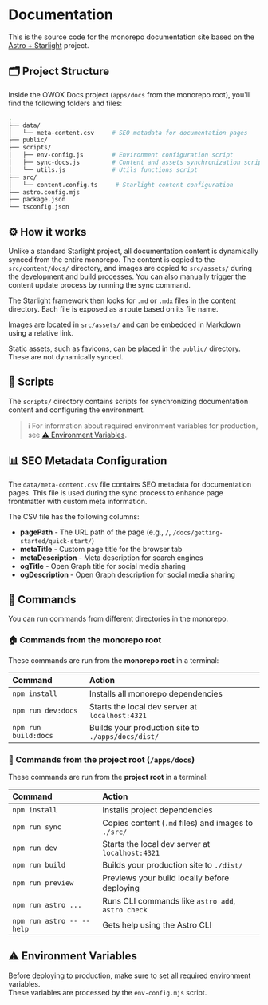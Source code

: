 # Documentation

This is the source code for the monorepo documentation site based on the [Astro + Starlight](https://starlight.astro.build/) project.

## 🗂️ Project Structure

Inside the OWOX Docs project (`apps/docs` from the monorepo root), you'll find the following folders and files:

```bash
.
├── data/
│   └── meta-content.csv     # SEO metadata for documentation pages
├── public/
├── scripts/
│   ├── env-config.js        # Environment configuration script
│   ├── sync-docs.js         # Content and assets synchronization script
│   └── utils.js             # Utils functions script
├── src/
│   └── content.config.ts     # Starlight content configuration
├── astro.config.mjs
├── package.json
└── tsconfig.json
```

## ⚙️ How it works

Unlike a standard Starlight project, all documentation content is dynamically synced from the entire monorepo. The content is copied to the `src/content/docs/` directory, and images are copied to `src/assets/` during the development and build processes. You can also manually trigger the content update process by running the sync command.

The Starlight framework then looks for `.md` or `.mdx` files in the content directory. Each file is exposed as a route based on its file name.

Images are located in `src/assets/` and can be embedded in Markdown using a relative link.

Static assets, such as favicons, can be placed in the `public/` directory. These are not dynamically synced.

## 📜 Scripts

The `scripts/` directory contains scripts for synchronizing documentation content and configuring the environment.

> ℹ️ For information about required environment variables for production, see [⚠️ Environment Variables](#️-environment-variables).

## 📊 SEO Metadata Configuration

The `data/meta-content.csv` file contains SEO metadata for documentation pages. This file is used during the sync process to enhance page frontmatter with custom meta information.

The CSV file has the following columns:

- **pagePath** - The URL path of the page (e.g., `/`, `/docs/getting-started/quick-start/`)
- **metaTitle** - Custom page title for the browser tab
- **metaDescription** - Meta description for search engines
- **ogTitle** - Open Graph title for social media sharing
- **ogDescription** - Open Graph description for social media sharing

## 🧞 Commands

You can run commands from different directories in the monorepo.

### 🏠 Commands from the monorepo root

These commands are run from the **monorepo root** in a terminal:

| Command              | Action                                             |
| :------------------- | :------------------------------------------------- |
| `npm install`        | Installs all monorepo dependencies                 |
| `npm run dev:docs`   | Starts the local dev server at `localhost:4321`    |
| `npm run build:docs` | Builds your production site to `./apps/docs/dist/` |

### 📁 Commands from the project root (`/apps/docs`)

These commands are run from the **project root** in a terminal:

| Command                   | Action                                              |
| :------------------------ | :-------------------------------------------------- |
| `npm install`             | Installs project dependencies                       |
| `npm run sync`            | Copies content (`.md` files) and images to `./src/` |
| `npm run dev`             | Starts the local dev server at `localhost:4321`     |
| `npm run build`           | Builds your production site to `./dist/`            |
| `npm run preview`         | Previews your build locally before deploying        |
| `npm run astro ...`       | Runs CLI commands like `astro add`, `astro check`   |
| `npm run astro -- --help` | Gets help using the Astro CLI                       |

## ⚠️ Environment Variables

Before deploying to production, make sure to set all required environment variables.  
These variables are processed by the `env-config.mjs` script.
